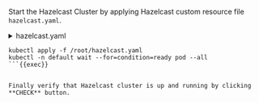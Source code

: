 Start the Hazelcast Cluster by applying Hazelcast custom resource file `hazelcast.yaml`.

<details>
<summary>hazelcast.yaml</summary>

```yaml

apiVersion: hazelcast.com/v1alpha1
kind: Hazelcast
metadata:
  name: hazelcast
spec:
  clusterSize: 3
  repository: 'docker.io/hazelcast/hazelcast'
  version: '5.5-slim'
```
</details>

```plain
kubectl apply -f /root/hazelcast.yaml
kubectl -n default wait --for=condition=ready pod --all
```{{exec}}


Finally verify that Hazelcast cluster is up and running by clicking **CHECK** button.
